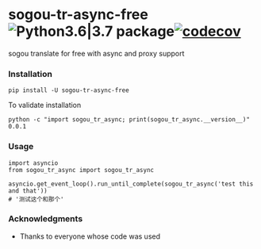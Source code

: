 # sogou-tr-async-free ![Python3.6|3.7 package](https://github.com/ffreemt/sogou-tr-async-free/workflows/Python3.6%7C3.7%20package/badge.svg)[![codecov](https://codecov.io/gh/ffreemt/sogou-tr-async-free/branch/master/graph/badge.svg)](https://codecov.io/gh/ffreemt/sogou-tr-async)
sogou translate for free with async and proxy support

### Installation

```pip install -U sogou-tr-async-free```

To validate installation
```
python -c "import sogou_tr_async; print(sogou_tr_async.__version__)"
0.0.1
```

### Usage

```
import asyncio
from sogou_tr_async import sogou_tr_async

asyncio.get_event_loop().run_until_complete(sogou_tr_async('test this and that'))
# '测试这个和那个'
```

### Acknowledgments

* Thanks to everyone whose code was used
